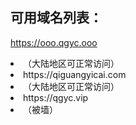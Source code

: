 ## 可用域名列表：
https://ooo.qgyc.ooo
<li>（大陆地区可正常访问）</li>
<li>https://qiguangyicai.com</li>
<li>（大陆地区可正常访问）</li>
<li>https://qgyc.vip</li>
<li>（被墙）</li>
